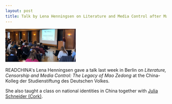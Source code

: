 ```yaml
---
layout: post
title: Talk by Lena Henningsen on Literature and Media Control after Mao
---
```


<span class="image left"><img src="/assets/images/lenatalkberlin.jpg" alt="" title="" style="max-width: 220px"></span>

READCHINA's Lena Henningsen gave a talk last week in Berlin on *Literature, Censorship and Media Control: The Legacy of Mao Zedong* at the China-Kolleg der Studienstiftung des Deutschen Volkes.

She also taught a class on national identities in China together with [Julia Schneider (Cork)](http://research.ucc.ie/profiles/A026/julia.schneider@ucc.ie).
